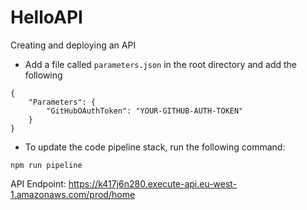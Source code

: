 # HelloAPI
Creating and deploying an API

- Add a file called `parameters.json` in the root directory and add the following

```
{
    "Parameters": {
        "GitHubOAuthToken": "YOUR-GITHUB-AUTH-TOKEN"
    }
}

```

- To update the code pipeline stack, run the following command:

`npm run pipeline`

API Endpoint: https://k417j6n280.execute-api.eu-west-1.amazonaws.com/prod/home

